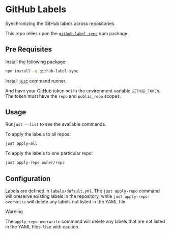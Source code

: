 # GitHub Labels

Synchronizing the GitHub labels across repositories.

This repo relies upon the [`github-label-sync`](https://github.com/Financial-Times/github-label-sync) npm package.

## Pre Requisites

Install the following package:

```sh
npm install -g github-label-sync
```

Install [`just`](https://github.com/casey/just) command runner.

And have your GitHub token set in the environment variable `GITHUB_TOKEN`. The token must have the `repo` and
`public_repo` scopes.

## Usage

Run`just --list` to see the available commands.

To apply the labels to all repos:

```sh
just apply-all
```

To apply the labels to one particular repo:

```sh
just apply-repo owner/repo
```

## Configuration

Labels are defined in `labels/default.yml`. The `just apply-repo` command will preserve existing labels in the
repository, while `just apply-repo-overwrite` will delete any labels not listed in the YAML file.

> [!WARNING]
>
> The `apply-repo-overwrite` command will delete any labels that are not listed in the YAML files. Use with caution.
